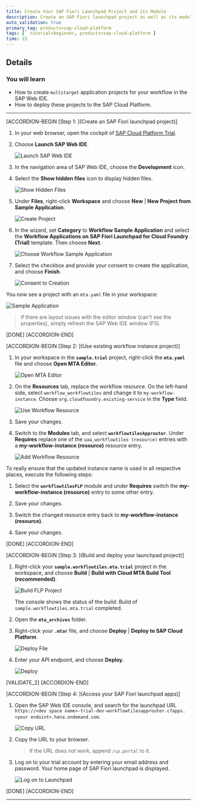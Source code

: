 ```yaml
---
title: Create Your SAP Fiori Launchpad Project and its Module
description: Create an SAP Fiori launchpad project as well as its module using SAP Web IDE.
auto_validation: true
primary_tag: products>sap-cloud-platform
tags: [  tutorial>beginner, products>sap-cloud-platform ]
time: 15
---
```


## Details
### You will learn  
  - How to create ``multitarget`` application projects for your workflow in the SAP Web IDE.
  - How to deploy these projects to the SAP Cloud Platform.

---


[ACCORDION-BEGIN [Step 1: ](Create an SAP Fiori launchpad project)]
1. In your web browser, open the cockpit of [SAP Cloud Platform Trial](https://account.hanatrial.ondemand.com/cockpit).

2. Choose **Launch SAP Web IDE**.

    ![Launch SAP Web IDE](launchsapwebide.png)

3. In the navigation area of SAP Web IDE, choose the **Development** icon.

4. Select the **Show hidden files** icon to display hidden files.

    ![Show Hidden Files](show-hidden-files.png)

5. Under **Files**, right-click **Workspace** and choose **New** | **New Project from Sample Application**.

    ![Create Project](create-sample-project.png)

6. In the wizard, set **Category** to **Workflow Sample Application** and select the **Workflow Applications on SAP Fiori Launchpad for Cloud Foundry (Trial)** template. Then choose **Next**.

    ![Choose Workflow Sample Application](select-wf-sample-app.png)

7. Select the checkbox and provide your consent to create the application, and choose **Finish**.

    ![Consent to Creation](consent-creation.png)


You now see a project with an `mta.yaml` file in your workspace:

![Sample Application](sample-app.png)    

> If there are layout issues with the editor window (can't see the properties), simply refresh the SAP Web IDE window (F5).

[DONE]
[ACCORDION-END]


[ACCORDION-BEGIN [Step 2: ](Use existing workflow instance project)]
1. In your workspace in the **`sample.trial`** project, right-click the **`mta.yaml`** file and choose **Open MTA Editor**.

    ![Open MTA Editor](open-mta-editor.png)

2. On the **Resources** tab, replace the workflow resource. On the left-hand side, select `workflow_workflowtiles` and change it to `my-workflow-instance`. Choose `org.cloudfoundry.existing-service` in the **Type** field.

    ![Use Workflow Resource](use-wf-resource.png)

3. Save your changes.

4. Switch to the **Modules** tab, and select **`workflowtilesApprouter`**. Under **Requires** replace one of the `uaa_workflowtiles (resource)` entries with a **my-workflow-instance (resource)** resource entry.

    ![Add Workflow Resource](requires-section.png)


To really ensure that the updated instance name is used in all respective places, execute the following steps:

1. Select the **`workflowtilesFLP`** module and under **Requires** switch the **my-workflow-instance (resource)** entry to some other entry.

2. Save your changes.

3. Switch the changed resource entry back to **my-workflow-instance (resource)**.

4. Save your changes.

[DONE]
[ACCORDION-END]

[ACCORDION-BEGIN [Step 3: ](Build and deploy your launchpad project)]
1. Right-click your **`sample.workflowtiles.mta.trial`** project in the workspace, and choose **Build** | **Build with Cloud MTA Build Tool (recommended)**.

    ![Build FLP Project](build-flp-project-rec.png)

    The console shows the status of the build: Build of `sample.workflowtiles.mta.trial` completed.

2. Open the **`mta_archives`** folder.

3. Right-click your **`.mtar`** file, and choose **Deploy** | **Deploy to SAP Cloud Platform**.

    ![Deploy File](deploy-project.png)

4. Enter your API endpoint, and choose **Deploy**.

    ![Deploy](deploy.png)

[VALIDATE_2]
[ACCORDION-END]


[ACCORDION-BEGIN [Step 4: ](Access your SAP Fiori launchpad apps)]
1. Open the SAP Web IDE console, and search for the launchpad URL `https://<dev space name>-trial-dev-workflowtilesapprouter.cfapps.<your endoint>.hana.ondemand.com`.

    ![Copy URL](console-url2.png)

2. Copy the URL to your browser.

    >If the URL does not work, append `/cp.portal` to it.

3. Log on to your trial account by entering your email address and password. Your home page of SAP Fiori launchpad is displayed.

    ![Log on to Launchpad](launchpad-home.png)

[DONE]
[ACCORDION-END]


---
